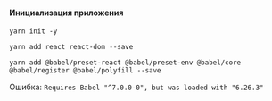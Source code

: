 #### Инициализация приложения

`yarn init -y`

`yarn add react react-dom --save`

`yarn add @babel/preset-react @babel/preset-env @babel/core @babel/register @babel/polyfill --save`

Ошибка:
`Requires Babel "^7.0.0-0", but was loaded with "6.26.3"`
